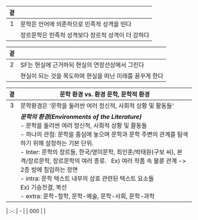 | 곁 |  |
| :-: | - |
| 1 | 문학은 언어에 의존하므로 민족적 성격을 띤다 |
| | 장르문학은 민족적 성격보다 장르적 성격이 더 강하다 |

| 곁 |  |
| :-: | - |
| 2 | SF는 현실에 근거하되 현실의 연장선상에서 그린다 |
||현실이 되는 것을 목도하며 현실을 떠난 미래를 꿈꾸게 한다|

| 곁 | 문학 환경 vs. 환경 문학, 문학적 환경 |
| :-: | - |
| 3 | 문학환경은 '문학을 둘러싼 여러 정신적, 사회적 상황 및 활동들' |
|  | ***문학의 환경(Environments of the Literature)***</br>- 문학을 둘러싼 여러 정신적, 사회적 상황 및 활동들</br>- 하나의 관점: 문학을 중심에 놓으며 문학과 문학 주변의 관계를 탐색하기 위해 설정하는 기본 단위.</br>- Inter: 문학의 장르들, 한국/영미문학, 최인훈/박태원(구보 씨), 본격/장르문학, 장르문학의 여러 종류.   Ex) 여러 작품 속 불륜 관계 -> 2층 방에 침입하는 장면</br>- intra: 문학 텍스트 내부의 상호 관련된 텍스트 요소들</br>Ex) 기승전결, 복선</br>- extra: 문학-철학, 문학-예술, 문학-사회, 문학-과학  |

| :-: | - |
| 000 |  |